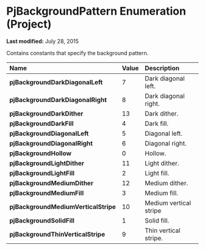 
# PjBackgroundPattern Enumeration (Project)

 **Last modified:** July 28, 2015

Contains constants that specify the background pattern.


|**Name**|**Value**|**Description**|
|:-----|:-----|:-----|
| **pjBackgroundDarkDiagonalLeft**|7|Dark diagonal left.|
| **pjBackgroundDarkDiagonalRight**|8|Dark diagonal right.|
| **pjBackgroundDarkDither**|13|Dark dither.|
| **pjBackgroundDarkFill**|4|Dark fill.|
| **pjBackgroundDiagonalLeft**|5|Diagonal left.|
| **pjBackgroundDiagonalRight**|6|Diagonal right.|
| **pjBackgroundHollow**|0|Hollow.|
| **pjBackgroundLightDither**|11|Light dither.|
| **pjBackgroundLightFill**|2|Light fill.|
| **pjBackgroundMediumDither**|12|Medium dither.|
| **pjBackgroundMediumFill**|3|Medium fill.|
| **pjBackgroundMediumVerticalStripe**|10|Medium vertical stripe|
| **pjBackgroundSolidFill**|1|Solid fill.|
| **pjBackgroundThinVerticalStripe**|9|Thin vertical stripe.|
